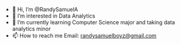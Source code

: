 - 👋 Hi, I’m @RandySamuelA
- 👀 I’m interested in Data Analytics
- 🌱 I’m currently learning Computer Science major and taking data analytics minor
- 📫 How to reach me Email: randysamuelboyz@gmail.com

<!---
RandySamuelA/RandySamuelA is a ✨ special ✨ repository because its `README.md` (this file) appears on your GitHub profile.
You can click the Preview link to take a look at your changes.
--->
